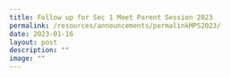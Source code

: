 ```yaml
---
title: Follow up for Sec 1 Meet Parent Session 2023
permalink: /resources/announcements/permalinkMPS2023/
date: 2023-01-16
layout: post
description: ""
image: ""
---
```

